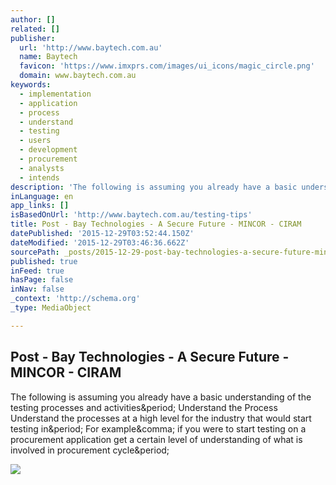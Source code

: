 ```yaml
---
author: []
related: []
publisher:
  url: 'http://www.baytech.com.au'
  name: Baytech
  favicon: 'https://www.imxprs.com/images/ui_icons/magic_circle.png'
  domain: www.baytech.com.au
keywords:
  - implementation
  - application
  - process
  - understand
  - testing
  - users
  - development
  - procurement
  - analysts
  - intends
description: 'The following is assuming you already have a basic understanding of the testing processes and activities. Understand the Process Understand the processes at a high level for the industry that would start testing in. For example, if you were to start testing on a procurement application get a certain level of understanding of what is involved in procurement cycle.'
inLanguage: en
app_links: []
isBasedOnUrl: 'http://www.baytech.com.au/testing-tips'
title: Post - Bay Technologies - A Secure Future - MINCOR - CIRAM
datePublished: '2015-12-29T03:52:44.150Z'
dateModified: '2015-12-29T03:46:36.662Z'
sourcePath: _posts/2015-12-29-post-bay-technologies-a-secure-future-mincor-ciram.md
published: true
inFeed: true
hasPage: false
inNav: false
_context: 'http://schema.org'
_type: MediaObject

---
```

<article style=""><h1>Post - Bay Technologies - A Secure Future - MINCOR - CIRAM</h1><p>The following is assuming you already have a basic understanding of the testing processes and activities&amp;period; Understand the Process Understand the processes at a high level for the industry that would start testing in&amp;period; For example&amp;comma; if you were to start testing on a procurement application get a certain level of understanding of what is involved in procurement cycle&amp;period;</p><img src="https://lh3.googleusercontent.com/_RtQgPDyuCfX5cry7JM86b61uqzQEY3DVVqYExO3rODEgUSJSLu-UrChcVy_Ei8sCsC3vSjAr7An9xi-e-0" /></article>
